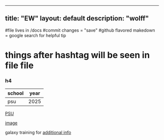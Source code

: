 
---
title: "EW"
layout: default
description: "wolff"
---

#file lives in /docs
#commit changes = "save"
#github flavored makedown = google search for helpful tip 
# things after hashtag will be seen in file file 
### h4

|school|year|
|----|----|
|psu|2025|

[PSU](https://www.psu.edu)

[image](https://th.bing.com/th/id/OIP.AFe5ROUZuAbePm475TzuggAAAA?rs=1&pid=ImgDetMain)

galaxy training for [additional info](https://training.galaxyproject.org/)
